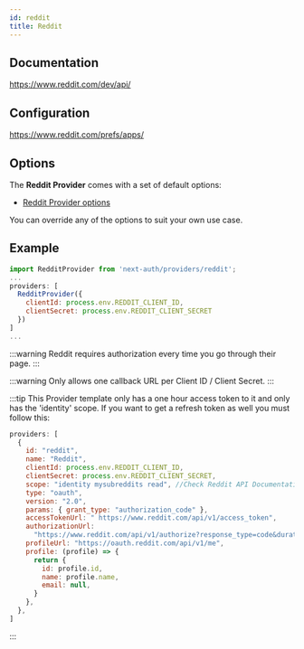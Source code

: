 ```yaml
---
id: reddit
title: Reddit
---
```


## Documentation

https://www.reddit.com/dev/api/

## Configuration

https://www.reddit.com/prefs/apps/

## Options

The **Reddit Provider** comes with a set of default options:

- [Reddit Provider options](https://github.com/nextauthjs/next-auth/blob/main/src/providers/reddit.js)

You can override any of the options to suit your own use case.

## Example

```js
import RedditProvider from 'next-auth/providers/reddit';
...
providers: [
  RedditProvider({
    clientId: process.env.REDDIT_CLIENT_ID,
    clientSecret: process.env.REDDIT_CLIENT_SECRET
  })
]
...
```

:::warning
Reddit requires authorization every time you go through their page.
:::

:::warning
Only allows one callback URL per Client ID / Client Secret.
:::

:::tip
This Provider template only has a one hour access token to it and only has the 'identity' scope. If you want to get a refresh token as well you must follow this:

```js
providers: [
  {
    id: "reddit",
    name: "Reddit",
    clientId: process.env.REDDIT_CLIENT_ID,
    clientSecret: process.env.REDDIT_CLIENT_SECRET,
    scope: "identity mysubreddits read", //Check Reddit API Documentation for more. The identity scope is required.
    type: "oauth",
    version: "2.0",
    params: { grant_type: "authorization_code" },
    accessTokenUrl: " https://www.reddit.com/api/v1/access_token",
    authorizationUrl:
      "https://www.reddit.com/api/v1/authorize?response_type=code&duration=permanent",
    profileUrl: "https://oauth.reddit.com/api/v1/me",
    profile: (profile) => {
      return {
        id: profile.id,
        name: profile.name,
        email: null,
      }
    },
  },
]
```

:::
